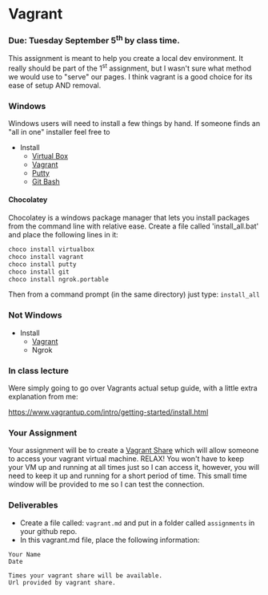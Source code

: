 Vagrant
=======

### Due: Tuesday September 5<sup>th</sup> by class time.

This assignment is meant to help you create a local dev environment. It really should be part of the 1<sup>st</sup> assignment, but I wasn't sure what method we would use to "serve" our pages. I think vagrant is a good choice for its ease of setup AND removal. 

### Windows
Windows users will need to install a few things by hand. If someone finds an "all in one" installer feel free to 

- Install 
    - [Virtual Box](https://www.virtualbox.org/wiki/Downloads)
    - [Vagrant](https://www.vagrantup.com/downloads.html)
    - [Putty](http://www.chiark.greenend.org.uk/~sgtatham/putty/download.html)
    - [Git Bash](https://git-scm.com/downloads)
 
 
 #### Chocolatey
 
 Chocolatey is a windows package manager that lets you install packages from the command line with relative ease. Create a file called 'install_all.bat' and place the following lines in it:
 
 ```sh
 choco install virtualbox
 choco install vagrant
 choco install putty
 choco install git
 choco install ngrok.portable
 ```
 
 Then from a command prompt (in the same directory) just type: `install_all`
 
### Not Windows

- Install
    - [Vagrant](https://www.vagrantup.com/downloads.html)
    - Ngrok
    
    
### In class lecture 

Were simply going to go over Vagrants actual setup guide, with a little extra explanation from me:

https://www.vagrantup.com/intro/getting-started/install.html


### Your Assignment

Your assignment will be to create a [Vagrant Share](https://www.vagrantup.com/intro/getting-started/share.html) which will allow someone to access your vagrant virtual machine. RELAX! You won't have to keep your VM up and running at all times just so I can access it, however, you will need to keep it up and running for a short period of time. This small time window will be provided to me so I can test the connection.


### Deliverables

- Create a file called: `vagrant.md` and put in a folder called `assignments` in your github repo.
- In this vagrant.md file, place the following information:

```
Your Name
Date

Times your vagrant share will be available.
Url provided by vagrant share.

```





